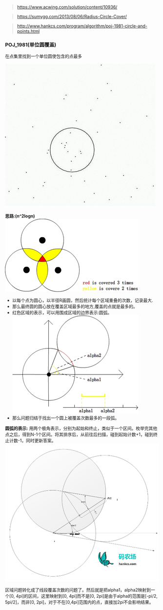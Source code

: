 > https://www.acwing.com/solution/content/10936/


> https://sumygg.com/2013/08/06/Radius-Circle-Cover/

> http://www.hankcs.com/program/algorithm/poj-1981-circle-and-points.html


### POJ_1981(单位圆覆盖)
在点集里找到一个单位圆使包含的点最多

![alt](./img/001.png)

**思路:(n^2logn)**
![alt](./img/002.jpg)
- 以每个点为圆心，以半径R画圆，然后统计每个区域重叠的次数，记录最大.
- 那么最终圆的圆心放在覆盖区域最多的地方,覆盖的点就是最多的。
- 红色区域的表示，可以用围成区域的边界表示:圆弧。
![alt](./img/003.jpg)
- 那么问题归结于找出一个圆上被覆盖次数最多的一段弧。

**圆弧的表示:**
用两个极角表示，分别为起始和终止，类似于一个区间。枚举完其他点之后，得到N-1个区间。将其排序后，从前往后扫描，碰到起始计数+1，碰到终止计数-1，同时更新答案。
![alt](./img/004.jpg)

区域问题转化成了线段覆盖次数的问题了。然后就是把alpha1，alpha2映射到一个[0, 4pi]的区间，这里映射到[0, 4pi]而不是[0, 2pi]是由于alpha的范围是[-pi/2, 5pi/2]，而非[0, 2pi]，对于不在[0,4pi]范围内的点，直接加2pi不会影响结果。
